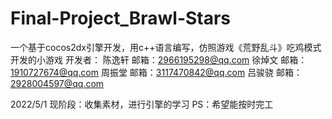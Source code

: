 # Final-Project_Brawl-Stars
一个基于cocos2dx引擎开发，用c++语言编写，仿照游戏《荒野乱斗》吃鸡模式开发的小游戏
开发者：
陈逸轩 邮箱：2966195298@qq.com
徐焯文 邮箱：1910727674@qq.com
周振堂 邮箱：3117470842@qq.com
吕骏骁 邮箱：2928004597@qq.com

2022/5/1
现阶段：收集素材，进行引擎的学习
PS：希望能按时完工